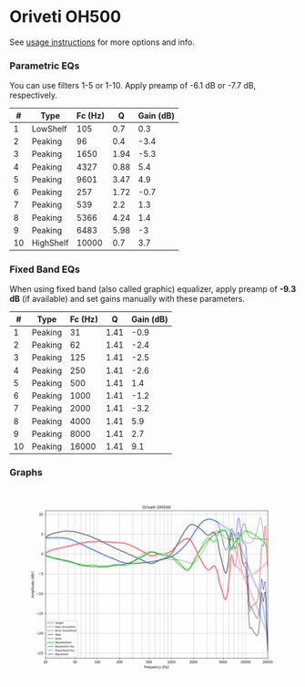 # Oriveti OH500
See [usage instructions](https://github.com/jaakkopasanen/AutoEq#usage) for more options and info.

### Parametric EQs
You can use filters 1-5 or 1-10. Apply preamp of -6.1 dB or -7.7 dB, respectively.

|   # | Type      |   Fc (Hz) |    Q |   Gain (dB) |
|-----|-----------|-----------|------|-------------|
|   1 | LowShelf  |       105 | 0.7  |         0.3 |
|   2 | Peaking   |        96 | 0.4  |        -3.4 |
|   3 | Peaking   |      1650 | 1.94 |        -5.3 |
|   4 | Peaking   |      4327 | 0.88 |         5.4 |
|   5 | Peaking   |      9601 | 3.47 |         4.9 |
|   6 | Peaking   |       257 | 1.72 |        -0.7 |
|   7 | Peaking   |       539 | 2.2  |         1.3 |
|   8 | Peaking   |      5366 | 4.24 |         1.4 |
|   9 | Peaking   |      6483 | 5.98 |        -3   |
|  10 | HighShelf |     10000 | 0.7  |         3.7 |

### Fixed Band EQs
When using fixed band (also called graphic) equalizer, apply preamp of **-9.3 dB** (if available) and set gains manually with these parameters.

|   # | Type    |   Fc (Hz) |    Q |   Gain (dB) |
|-----|---------|-----------|------|-------------|
|   1 | Peaking |        31 | 1.41 |        -0.9 |
|   2 | Peaking |        62 | 1.41 |        -2.4 |
|   3 | Peaking |       125 | 1.41 |        -2.5 |
|   4 | Peaking |       250 | 1.41 |        -2.6 |
|   5 | Peaking |       500 | 1.41 |         1.4 |
|   6 | Peaking |      1000 | 1.41 |        -1.2 |
|   7 | Peaking |      2000 | 1.41 |        -3.2 |
|   8 | Peaking |      4000 | 1.41 |         5.9 |
|   9 | Peaking |      8000 | 1.41 |         2.7 |
|  10 | Peaking |     16000 | 1.41 |         9.1 |

### Graphs
![](./Oriveti%20OH500.png)
